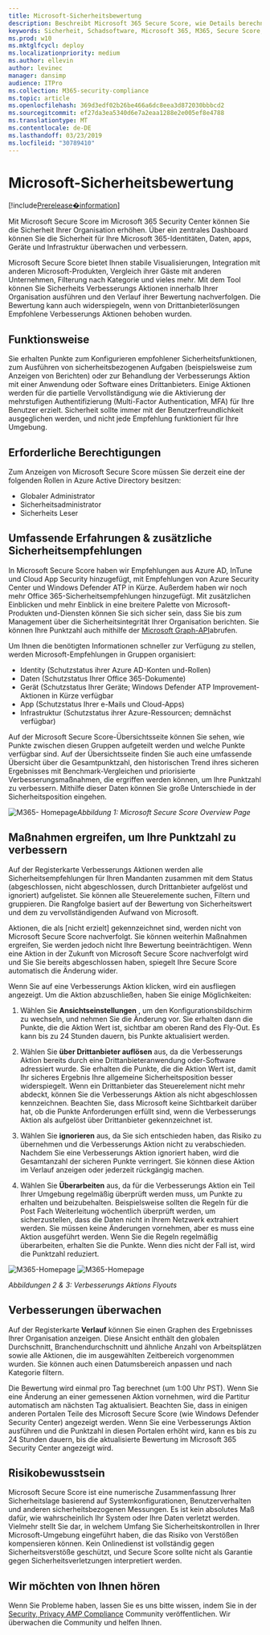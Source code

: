 ```yaml
---
title: Microsoft-Sicherheitsbewertung
description: Beschreibt Microsoft 365 Secure Score, wie Details berechnet werden und welche Sicherheitsadministratoren davon ausgehen können.
keywords: Sicherheit, Schadsoftware, Microsoft 365, M365, Secure Score, Security Center, Improvement Actions
ms.prod: w10
ms.mktglfcycl: deploy
ms.localizationpriority: medium
ms.author: ellevin
author: levinec
manager: dansimp
audience: ITPro
ms.collection: M365-security-compliance
ms.topic: article
ms.openlocfilehash: 369d3edf02b26be466a6dc8eea3d872030bbbcd2
ms.sourcegitcommit: ef27da3ea5340d6e7a2eaa1288e2e005ef8e4788
ms.translationtype: MT
ms.contentlocale: de-DE
ms.lasthandoff: 03/23/2019
ms.locfileid: "30789410"
---
```

# <a name="microsoft-secure-score"></a>Microsoft-Sicherheitsbewertung

[!include[Prerelease�information](prerelease.md)]

Mit Microsoft Secure Score im Microsoft 365 Security Center können Sie die Sicherheit Ihrer Organisation erhöhen. Über ein zentrales Dashboard können Sie die Sicherheit für Ihre Microsoft 365-Identitäten, Daten, apps, Geräte und Infrastruktur überwachen und verbessern.

Microsoft Secure Score bietet Ihnen stabile Visualisierungen, Integration mit anderen Microsoft-Produkten, Vergleich ihrer Gäste mit anderen Unternehmen, Filterung nach Kategorie und vieles mehr. Mit dem Tool können Sie Sicherheits Verbesserungs Aktionen innerhalb Ihrer Organisation ausführen und den Verlauf ihrer Bewertung nachverfolgen. Die Bewertung kann auch widerspiegeln, wenn von Drittanbieterlösungen Empfohlene Verbesserungs Aktionen behoben wurden.  

## <a name="how-it-works"></a>Funktionsweise

Sie erhalten Punkte zum Konfigurieren empfohlener Sicherheitsfunktionen, zum Ausführen von sicherheitsbezogenen Aufgaben (beispielsweise zum Anzeigen von Berichten) oder zur Behandlung der Verbesserungs Aktion mit einer Anwendung oder Software eines Drittanbieters. Einige Aktionen werden für die partielle Vervollständigung wie die Aktivierung der mehrstufigen Authentifizierung (Multi-Factor Authentication, MFA) für Ihre Benutzer erzielt. Sicherheit sollte immer mit der Benutzerfreundlichkeit ausgeglichen werden, und nicht jede Empfehlung funktioniert für Ihre Umgebung.

## <a name="required-permissions"></a>Erforderliche Berechtigungen

Zum Anzeigen von Microsoft Secure Score müssen Sie derzeit eine der folgenden Rollen in Azure Active Directory besitzen:

* Globaler Administrator
* Sicherheitsadministrator
* Sicherheits Leser

## <a name="rich-experiences--additional-security-recommendations"></a>Umfassende Erfahrungen & zusätzliche Sicherheitsempfehlungen

In Microsoft Secure Score haben wir Empfehlungen aus Azure AD, InTune und Cloud App Security hinzugefügt, mit Empfehlungen von Azure Security Center und Windows Defender ATP in Kürze. Außerdem haben wir noch mehr Office 365-Sicherheitsempfehlungen hinzugefügt. Mit zusätzlichen Einblicken und mehr Einblick in eine breitere Palette von Microsoft-Produkten und-Diensten können Sie sich sicher sein, dass Sie bis zum Management über die Sicherheitsintegrität Ihrer Organisation berichten. Sie können Ihre Punktzahl auch mithilfe der [Microsoft Graph-API](https://docs.microsoft.com/graph/api/resources/securescores?view=graph-rest-beta)abrufen.

Um Ihnen die benötigten Informationen schneller zur Verfügung zu stellen, werden Microsoft-Empfehlungen in Gruppen organisiert:

* Identity (Schutzstatus ihrer Azure AD-Konten und-Rollen)
* Daten (Schutzstatus Ihrer Office 365-Dokumente)
* Gerät (Schutzstatus Ihrer Geräte; Windows Defender ATP Improvement-Aktionen in Kürze verfügbar
* App (Schutzstatus Ihrer e-Mails und Cloud-Apps)
* Infrastruktur (Schutzstatus ihrer Azure-Ressourcen; demnächst verfügbar)

Auf der Microsoft Secure Score-Übersichtsseite können Sie sehen, wie Punkte zwischen diesen Gruppen aufgeteilt werden und welche Punkte verfügbar sind. Auf der Übersichtsseite finden Sie auch eine umfassende Übersicht über die Gesamtpunktzahl, den historischen Trend ihres sicheren Ergebnisses mit Benchmark-Vergleichen und priorisierte Verbesserungsmaßnahmen, die ergriffen werden können, um Ihre Punktzahl zu verbessern. Mithilfe dieser Daten können Sie große Unterschiede in der Sicherheitsposition eingehen.  

![M365-](./media/secure-score/homepage-original.png)
Homepage*Abbildung 1: Microsoft Secure Score Overview Page*

## <a name="take-action-to-improve-your-score"></a>Maßnahmen ergreifen, um Ihre Punktzahl zu verbessern

Auf der Registerkarte Verbesserungs Aktionen werden alle Sicherheitsempfehlungen für Ihren Mandanten zusammen mit dem Status (abgeschlossen, nicht abgeschlossen, durch Drittanbieter aufgelöst und ignoriert) aufgelistet. Sie können alle Steuerelemente suchen, Filtern und gruppieren.  Die Rangfolge basiert auf der Bewertung von Sicherheitswert und dem zu vervollständigenden Aufwand von Microsoft.

Aktionen, die als [nicht erzielt] gekennzeichnet sind, werden nicht von Microsoft Secure Score nachverfolgt. Sie können weiterhin Maßnahmen ergreifen, Sie werden jedoch nicht Ihre Bewertung beeinträchtigen. Wenn eine Aktion in der Zukunft von Microsoft Secure Score nachverfolgt wird und Sie Sie bereits abgeschlossen haben, spiegelt Ihre Secure Score automatisch die Änderung wider.

Wenn Sie auf eine Verbesserungs Aktion klicken, wird ein ausfliegen angezeigt. Um die Aktion abzuschließen, haben Sie einige Möglichkeiten:

1. Wählen Sie **Ansichtseinstellungen** , um den Konfigurationsbildschirm zu wechseln, und nehmen Sie die Änderung vor. Sie erhalten dann die Punkte, die die Aktion Wert ist, sichtbar am oberen Rand des Fly-Out. Es kann bis zu 24 Stunden dauern, bis Punkte aktualisiert werden.

2. Wählen Sie **über Drittanbieter auflösen** aus, da die Verbesserungs Aktion bereits durch eine Drittanbieteranwendung oder-Software adressiert wurde. Sie erhalten die Punkte, die die Aktion Wert ist, damit Ihr sicheres Ergebnis Ihre allgemeine Sicherheitsposition besser widerspiegelt. Wenn ein Drittanbieter das Steuerelement nicht mehr abdeckt, können Sie die Verbesserungs Aktion als nicht abgeschlossen kennzeichnen. Beachten Sie, dass Microsoft keine Sichtbarkeit darüber hat, ob die Punkte Anforderungen erfüllt sind, wenn die Verbesserungs Aktion als aufgelöst über Drittanbieter gekennzeichnet ist.

3. Wählen Sie **ignorieren** aus, da Sie sich entschieden haben, das Risiko zu übernehmen und die Verbesserungs Aktion nicht zu verabschieden. Nachdem Sie eine Verbesserungs Aktion ignoriert haben, wird die Gesamtanzahl der sicheren Punkte verringert. Sie können diese Aktion im Verlauf anzeigen oder jederzeit rückgängig machen.

4. Wählen Sie **Überarbeiten** aus, da für die Verbesserungs Aktion ein Teil Ihrer Umgebung regelmäßig überprüft werden muss, um Punkte zu erhalten und beizubehalten. Beispielsweise sollten die Regeln für die Post Fach Weiterleitung wöchentlich überprüft werden, um sicherzustellen, dass die Daten nicht in Ihrem Netzwerk extrahiert werden. Sie müssen keine Änderungen vornehmen, aber es muss eine Aktion ausgeführt werden. Wenn Sie die Regeln regelmäßig überarbeiten, erhalten Sie die Punkte. Wenn dies nicht der Fall ist, wird die Punktzahl reduziert.

![M365-Homepage](./media/secure-score/secure-score1x450.png) ![M365-Homepage](./media/secure-score/secure-score2x450.png)

*Abbildungen 2 & 3: Verbesserungs Aktions Flyouts*

## <a name="monitor-improvements-over-time"></a>Verbesserungen überwachen

Auf der Registerkarte **Verlauf** können Sie einen Graphen des Ergebnisses Ihrer Organisation anzeigen. Diese Ansicht enthält den globalen Durchschnitt, Branchendurchschnitt und ähnliche Anzahl von Arbeitsplätzen sowie alle Aktionen, die im ausgewählten Zeitbereich vorgenommen wurden. Sie können auch einen Datumsbereich anpassen und nach Kategorie filtern.

Die Bewertung wird einmal pro Tag berechnet (um 1:00 Uhr PST). Wenn Sie eine Änderung an einer gemessenen Aktion vornehmen, wird die Partitur automatisch am nächsten Tag aktualisiert. Beachten Sie, dass in einigen anderen Portalen Teile des Microsoft Secure Score (wie Windows Defender Security Center) angezeigt werden. Wenn Sie eine Verbesserungs Aktion ausführen und die Punktzahl in diesen Portalen erhöht wird, kann es bis zu 24 Stunden dauern, bis die aktualisierte Bewertung im Microsoft 365 Security Center angezeigt wird.  

## <a name="risk-awareness"></a>Risikobewusstsein

Microsoft Secure Score ist eine numerische Zusammenfassung Ihrer Sicherheitslage basierend auf Systemkonfigurationen, Benutzerverhalten und anderen sicherheitsbezogenen Messungen. Es ist kein absolutes Maß dafür, wie wahrscheinlich Ihr System oder Ihre Daten verletzt werden. Vielmehr stellt Sie dar, in welchem Umfang Sie Sicherheitskontrollen in Ihrer Microsoft-Umgebung eingeführt haben, die das Risiko von Verstößen kompensieren können. Kein Onlinedienst ist vollständig gegen Sicherheitsverstöße geschützt, und Secure Score sollte nicht als Garantie gegen Sicherheitsverletzungen interpretiert werden.

## <a name="we-want-to-hear-from-you"></a>Wir möchten von Ihnen hören

Wenn Sie Probleme haben, lassen Sie es uns bitte wissen, indem Sie in der [Security, Privacy _AMP_ Compliance](https://techcommunity.microsoft.com/t5/Security-Privacy-Compliance/bd-p/security_privacy) Community veröffentlichen. Wir überwachen die Community und helfen Ihnen.